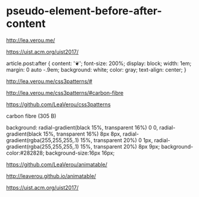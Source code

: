 # pseudo-element-before-after-content  



http://lea.verou.me/

https://uist.acm.org/uist2017/

article.post:after {
    content: '❦';
    font-size: 200%;
    display: block;
    width: 1em;
    margin: 0 auto -.9em;
    background: white;
    color: gray;
    text-align: center;
}




http://lea.verou.me/css3patterns/#

http://lea.verou.me/css3patterns/#carbon-fibre


https://github.com/LeaVerou/css3patterns




carbon fibre (305 B) 

background:
radial-gradient(black 15%, transparent 16%) 0 0,
radial-gradient(black 15%, transparent 16%) 8px 8px,
radial-gradient(rgba(255,255,255,.1) 15%, transparent 20%) 0 1px,
radial-gradient(rgba(255,255,255,.1) 15%, transparent 20%) 8px 9px;
background-color:#282828;
background-size:16px 16px;




https://github.com/LeaVerou/animatable/

http://leaverou.github.io/animatable/



https://uist.acm.org/uist2017/


